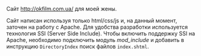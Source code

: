 Сайт http://okfilm.com.ua/ для моей жены.

Сайт написан используя только html/css/js и, на данный момент, заточен на работу с Apache.
Для удобства разработки используется технология SSI (Server Side Include). Чтобы включить поддержку SSI на Apache, необходимо подключить модуль *mod_include* и добавить в инструкцию `DirectoryIndex` поиск файлов `index.shtml`.